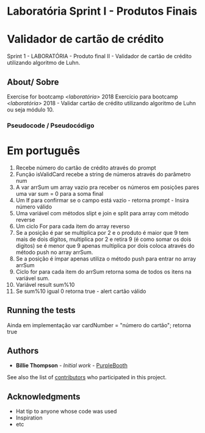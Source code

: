 # Laboratória Sprint I - Produtos Finais

# Validador de cartão de crédito

Sprint 1 - LABORATÓRIA - Produto final II - Validador de cartão de crédito utilizando algoritmo de Luhn.

## About/ Sobre

Exercise for bootcamp *<laboratória>* 2018 
Exercício para bootcamp *<laboratória>* 2018 - Validar cartão de crédito utilizando algoritmo de Luhn ou seja módulo 10. 

### Pseudocode / Pseudocódigo

Em português
===================

1. Recebe número do cartão de crédito através do prompt
2. Função isValidCard recebe a string de números através do parâmetro num
3. A var arrSum um array vazio pra receber os números em posições pares uma var sum = 0 para a soma final
4. Um If para confirmar se o campo está vazio - retorna prompt - Insira número válido
5. Uma variável com métodos slipt e join e split para array com método reverse
6. Um ciclo For para cada item do array reverso
7. Se a posição é par se multiplica por 2 e o produto é maior que 9 tem mais de dois dígitos, multiplica por 2 e retira 9 (é como somar os dois digitos) se é menor que 9 apenas multiplica por dois coloca através do método push no array arrSum.
8. Se a posição é ímpar apenas utiliza o método push para entrar no array arrSum
9. Ciclo for para cada item do arrSum retorna soma de todos os itens na variável sum.
10. Variável result sum%10
11. Se sum%10 igual 0 retorna true - alert cartão válido


## Running the tests

Ainda em implementação
var cardNumber = "número do cartão";
retorna true

## Authors

* **Billie Thompson** - *Initial work* - [PurpleBooth](https://github.com/PurpleBooth)

See also the list of [contributors](https://github.com/your/project/contributors) who participated in this project.

## Acknowledgments

* Hat tip to anyone whose code was used
* Inspiration
* etc
